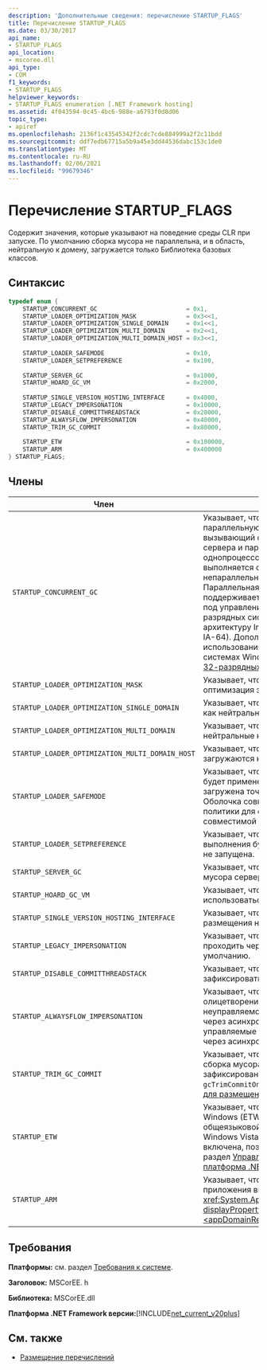 ```yaml
---
description: 'Дополнительные сведения: перечисление STARTUP_FLAGS'
title: Перечисление STARTUP_FLAGS
ms.date: 03/30/2017
api_name:
- STARTUP_FLAGS
api_location:
- mscoree.dll
api_type:
- COM
f1_keywords:
- STARTUP_FLAGS
helpviewer_keywords:
- STARTUP_FLAGS enumeration [.NET Framework hosting]
ms.assetid: 4f043594-0c45-4bc6-988e-a6793f0d8d06
topic_type:
- apiref
ms.openlocfilehash: 2136f1c43545342f2cdc7cde884999a2f2c11bdd
ms.sourcegitcommit: ddf7edb67715a5b9a45e3dd44536dabc153c1de0
ms.translationtype: MT
ms.contentlocale: ru-RU
ms.lasthandoff: 02/06/2021
ms.locfileid: "99679346"
---
```

# <a name="startup_flags-enumeration"></a>Перечисление STARTUP_FLAGS

Содержит значения, которые указывают на поведение среды CLR при запуске. По умолчанию сборка мусора не параллельна, и в область, нейтральную к домену, загружается только Библиотека базовых классов.  
  
## <a name="syntax"></a>Синтаксис  
  
```cpp  
typedef enum {  
    STARTUP_CONCURRENT_GC                         = 0x1,  
    STARTUP_LOADER_OPTIMIZATION_MASK              = 0x3<<1,  
    STARTUP_LOADER_OPTIMIZATION_SINGLE_DOMAIN     = 0x1<<1,  
    STARTUP_LOADER_OPTIMIZATION_MULTI_DOMAIN      = 0x2<<1,  
    STARTUP_LOADER_OPTIMIZATION_MULTI_DOMAIN_HOST = 0x3<<1,  
  
    STARTUP_LOADER_SAFEMODE                       = 0x10,  
    STARTUP_LOADER_SETPREFERENCE                  = 0x100,  
  
    STARTUP_SERVER_GC                             = 0x1000,  
    STARTUP_HOARD_GC_VM                           = 0x2000,  
  
    STARTUP_SINGLE_VERSION_HOSTING_INTERFACE      = 0x4000,  
    STARTUP_LEGACY_IMPERSONATION                  = 0x10000,  
    STARTUP_DISABLE_COMMITTHREADSTACK             = 0x20000,  
    STARTUP_ALWAYSFLOW_IMPERSONATION              = 0x40000,  
    STARTUP_TRIM_GC_COMMIT                        = 0x80000,  
  
    STARTUP_ETW                                   = 0x100000,  
    STARTUP_ARM                                   = 0x400000  
} STARTUP_FLAGS;  
```  
  
## <a name="members"></a>Члены  
  
|Член|Описание|  
|------------|-----------------|  
|`STARTUP_CONCURRENT_GC`|Указывает, что следует использовать параллельную сборку мусора. Если вызывающий объект запрашивает сборку сервера и параллельную сборку мусора на однопроцессорном компьютере, то выполняется сборка рабочей станции и непараллельная сборка мусора. **Примечание.**  Параллельная сборка мусора не поддерживается в приложениях, работающих под управлением эмулятора x86 WOW64 в 64-разрядных системах, которые реализуют архитектуру Intel Itanium (прежнее название — IA-64). Дополнительные сведения об использовании WOW64 в 64-разрядных системах Windows см. в разделе [выполнение 32-разрядных приложений](/windows/desktop/WinProg64/running-32-bit-applications).|  
|`STARTUP_LOADER_OPTIMIZATION_MASK`|Указывает, что должна выполняться оптимизация загрузчика.|  
|`STARTUP_LOADER_OPTIMIZATION_SINGLE_DOMAIN`|Указывает, что ни одна сборка не загружается как нейтральная к домену.|  
|`STARTUP_LOADER_OPTIMIZATION_MULTI_DOMAIN`|Указывает, что все сборки загружаются как нейтральные к домену.|  
|`STARTUP_LOADER_OPTIMIZATION_MULTI_DOMAIN_HOST`|Указывает, что все сборки со строгими именами загружаются как нейтральные к домену.|  
|`STARTUP_LOADER_SAFEMODE`|Указывает, что политика версий среды CLR не будет применена к переданной версии. Будет загружена точная версия, указанная для CLR. Оболочка совместимости не выполняет оценку политики для определения последней совместимой версии.|  
|`STARTUP_LOADER_SETPREFERENCE`|Указывает, что предпочтительная среда выполнения будет установлена, но фактически не запущена.|  
|`STARTUP_SERVER_GC`|Указывает, что будет использоваться сборка мусора сервера.|  
|`STARTUP_HOARD_GC_VM`|Указывает, что виртуальный адрес будет использоваться при сборке мусора.|  
|`STARTUP_SINGLE_VERSION_HOSTING_INTERFACE`|Указывает, что смешивание интерфейса размещения не будет разрешено.|  
|`STARTUP_LEGACY_IMPERSONATION`|Указывает, что олицетворение не должно проходить через асинхронные точки по умолчанию.|  
|`STARTUP_DISABLE_COMMITTHREADSTACK`|Указывает, что весь стек потоков не должен зафиксироваться при запуске потока.|  
|`STARTUP_ALWAYSFLOW_IMPERSONATION`|Указывает, что управляемые олицетворения и олицетворения, полученные через вызов неуправляемого кода, будут передаваться через асинхронные точки. По умолчанию только управляемые олицетворения будут проходить через асинхронные точки.|  
|`STARTUP_TRIM_GC_COMMIT`|Указывает, что при нехватке системной памяти сборка мусора будет использовать меньше зафиксированного пространства. См `gcTrimCommitOnLowMemory` . раздел [Оптимизация для размещения общих веб-](../../../standard/garbage-collection/optimization-for-shared-web-hosting.md)сайтов.|  
|`STARTUP_ETW`|Указывает, что трассировка событий для Windows (ETW) включена для событий общеязыковой среды выполнения. Начиная с Windows Vista, трассировка событий всегда включена, поэтому этот флаг не действует. См. раздел [Управление ведением журнала платформа .NET Framework](../../performance/controlling-logging.md).|  
|`STARTUP_ARM`|Указывает, что отслеживание ресурсов домена приложения включено. См <xref:System.AppDomain.MonitoringIsEnabled%2A?displayProperty=nameWithType> . свойство и [ \<appDomainResourceMonitoring> элемент](../../configure-apps/file-schema/runtime/appdomainresourcemonitoring-element.md).|  
  
## <a name="requirements"></a>Требования  

 **Платформы:** см. раздел [Требования к системе](../../get-started/system-requirements.md).  
  
 **Заголовок:** MSCorEE. h  
  
 **Библиотека:** MSCorEE.dll  
  
 **Платформа .NET Framework версии:**[!INCLUDE[net_current_v20plus](../../../../includes/net-current-v20plus-md.md)]  
  
## <a name="see-also"></a>См. также

- [Размещение перечислений](hosting-enumerations.md)
